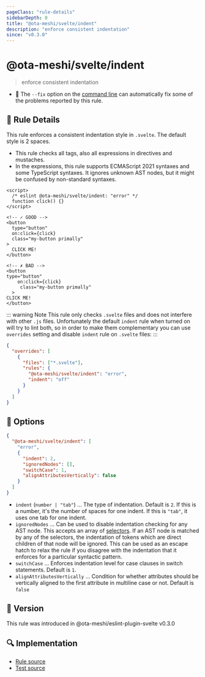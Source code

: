 ```yaml
---
pageClass: "rule-details"
sidebarDepth: 0
title: "@ota-meshi/svelte/indent"
description: "enforce consistent indentation"
since: "v0.3.0"
---
```


# @ota-meshi/svelte/indent

> enforce consistent indentation

- :wrench: The `--fix` option on the [command line](https://eslint.org/docs/user-guide/command-line-interface#fixing-problems) can automatically fix some of the problems reported by this rule.

## :book: Rule Details

This rule enforces a consistent indentation style in `.svelte`. The default style is 2 spaces.

- This rule checks all tags, also all expressions in directives and mustaches.
- In the expressions, this rule supports ECMAScript 2021 syntaxes and some TypeScript syntaxes. It ignores unknown AST nodes, but it might be confused by non-standard syntaxes.

<ESLintCodeBlock fix>

<!-- prettier-ignore-start -->
<!--eslint-skip-->

```svelte
<script>
  /* eslint @ota-meshi/svelte/indent: "error" */
  function click() {}
</script>

<!-- ✓ GOOD -->
<button
  type="button"
  on:click={click}
  class="my-button primally"
>
  CLICK ME!
</button>

<!-- ✗ BAD -->
<button
type="button"
    on:click={click}
     class="my-button primally"
  >
CLICK ME!
</button>
```

<!-- prettier-ignore-end -->

</ESLintCodeBlock>

::: warning Note
This rule only checks `.svelte` files and does not interfere with other `.js` files. Unfortunately the default `indent` rule when turned on will try to lint both, so in order to make them complementary you can use `overrides` setting and disable `indent` rule on `.svelte` files:
:::

```json
{
  "overrides": [
    {
      "files": ["*.svelte"],
      "rules": {
        "@ota-meshi/svelte/indent": "error",
        "indent": "off"
      }
    }
  ]
}
```

## :wrench: Options

```json
{
  "@ota-meshi/svelte/indent": [
    "error",
    {
      "indent": 2,
      "ignoredNodes": [],
      "switchCase": 1,
      "alignAttributesVertically": false
    }
  ]
}
```

- `indent` (`number | "tab"`) ... The type of indentation. Default is `2`. If this is a number, it's the number of spaces for one indent. If this is `"tab"`, it uses one tab for one indent.
- `ignoredNodes` ... Can be used to disable indentation checking for any AST node. This accepts an array of [selectors](https://eslint.org/docs/developer-guide/selectors). If an AST node is matched by any of the selectors, the indentation of tokens which are direct children of that node will be ignored. This can be used as an escape hatch to relax the rule if you disagree with the indentation that it enforces for a particular syntactic pattern.
- `switchCase` ... Enforces indentation level for case clauses in switch statements. Default is `1`.
- `alignAttributesVertically` ... Condition for whether attributes should be vertically aligned to the first attribute in multiline case or not. Default is `false`

## :rocket: Version

This rule was introduced in @ota-meshi/eslint-plugin-svelte v0.3.0

## :mag: Implementation

- [Rule source](https://github.com/ota-meshi/eslint-plugin-svelte/blob/main/src/rules/indent.ts)
- [Test source](https://github.com/ota-meshi/eslint-plugin-svelte/blob/main/tests/src/rules/indent.ts)
